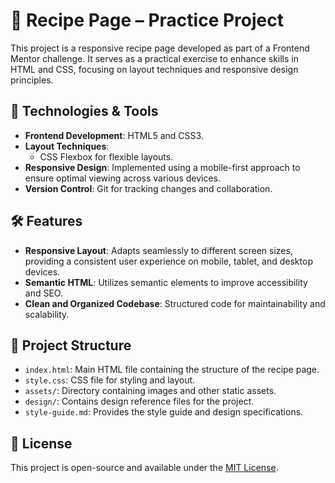# 🍳 Recipe Page – Practice Project

This project is a responsive recipe page developed as part of a Frontend Mentor challenge. It serves as a practical exercise to enhance skills in HTML and CSS, focusing on layout techniques and responsive design principles.

## 🚀 Technologies & Tools

- **Frontend Development**: HTML5 and CSS3.
- **Layout Techniques**:
  - CSS Flexbox for flexible layouts.
- **Responsive Design**: Implemented using a mobile-first approach to ensure optimal viewing across various devices.
- **Version Control**: Git for tracking changes and collaboration.

## 🛠️ Features

- **Responsive Layout**: Adapts seamlessly to different screen sizes, providing a consistent user experience on mobile, tablet, and desktop devices.
- **Semantic HTML**: Utilizes semantic elements to improve accessibility and SEO.
- **Clean and Organized Codebase**: Structured code for maintainability and scalability.

## 📁 Project Structure

- `index.html`: Main HTML file containing the structure of the recipe page.
- `style.css`: CSS file for styling and layout.
- `assets/`: Directory containing images and other static assets.
- `design/`: Contains design reference files for the project.
- `style-guide.md`: Provides the style guide and design specifications.

## 📄 License

This project is open-source and available under the [MIT License](LICENSE).
